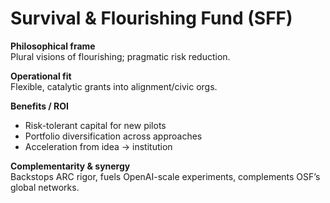 # Survival & Flourishing Fund (SFF)
**Philosophical frame**  
Plural visions of flourishing; pragmatic risk reduction.

**Operational fit**  
Flexible, catalytic grants into alignment/civic orgs.

**Benefits / ROI**  
- Risk-tolerant capital for new pilots  
- Portfolio diversification across approaches  
- Acceleration from idea → institution

**Complementarity & synergy**  
Backstops ARC rigor, fuels OpenAI-scale experiments, complements OSF’s global networks.
